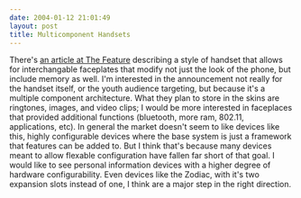 ```yaml
---
date: 2004-01-12 21:01:49
layout: post
title: Multicomponent Handsets
---
```


There's [an article at The Feature](http://www.thefeature.com/article?articleid=100314) describing a style of handset that allows for interchangable faceplates that modify not just the look of the phone, but include memory as well. I'm interested in the announcement not really for the handset itself, or the youth audience targeting, but because it's a multiple component architecture. What they plan to store in the skins are ringtones, images, and video clips; I would be more interested in faceplaces that provided additional functions (bluetooth, more ram, 802.11, applications, etc). In general the market doesn't seem to like devices like this, highly configurable devices where the base system is just a framework that features can be added to. But I think that's because many devices meant to allow flexable configuration have fallen far short of that goal. I would like to see personal information devices with a higher degree of hardware configurability. Even devices like the Zodiac, with it's two expansion slots instead of one, I think are a major step in the right direction.
